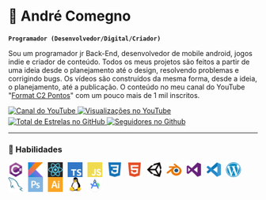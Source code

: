 # 🚀 André Comegno
**`Programador (Desenvolvedor/Digital/Criador)`**

Sou um programador jr Back-End, desenvolvedor de mobile android, jogos indie e criador de conteúdo. Todos os meus projetos são feitos a partir de uma ideia desde o planejamento até o design, resolvendo problemas e corrigindo bugs. 
Os vídeos são construídos da mesma forma, desde a ideia, o planejamento, até a publicação. O conteúdo no meu canal do YouTube "[Format C2 Pontos][youtube]" com um pouco mais de 1 mil inscritos.

<div align="left">
  <a href="https://www.youtube.com/c/formatc2pontosbr?sub_confirmation=1" target="_blank">
    <img src="https://img.shields.io/badge/youtube-%23EE4831.svg?&style=for-the-badge&logo=youtube&logoColor=white" alt="Canal do YouTube" style="margin-bottom: 5px;" />
  </a>
  <a href="https://www.youtube.com/c/formatc2pontosbr">
    <img alt="Visualizações no YouTube" title="Visualizações no YouTube" src="https://freshidea.com/jonah/app/youtube-stats-badges/view-count-badge.php"/>
  </a>
  <a href="https://github.com/andrecomegno?tab=repositories">
    <img alt="Total de Estrelas no GitHub" title="Total de Estrelas no GitHub" src="https://custom-icon-badges.demolab.com/github/stars/andrecomegno?color=55960c&style=for-the-badge&labelColor=488207&logo=star"/>
  </a>
  <a href="https://github.com/andrecomegno?tab=followers">
    <img alt="Seguidores no Github" title "Seguidores no GitHub" src="https://custom-icon-badges.demolab.com/github/followers/andrecomegno?color=236ad3&labelColor=1155ba&style=for-the-badge&logo=person-add&label=Follow&logoColor=white"/>
  </a>
</div>

---

### 👾 Habilidades
<img align="left" alt="C#" width="30px" style="padding-right:10px;" src="icon/csharp.png" />
<img align="left" alt="Kotlin" width="30px" style="padding-right:10px;" src="icon/kotlin.png" />
<img align="left" alt="React" width="30px" style="padding-right:10px;" src="icon/react.png" />
<img align="left" alt="TypeScript" width="30px" style="padding-right:10px;" src="icon/typescript.png" />
<img align="left" alt="JavaScript" width="30px" style="padding-right:10px;" src="icon/javascript.png" />
<img align="left" alt="CSS" width="30px" style="padding-right:10px;" src="icon/css3.png" />
<img align="left" alt="HTML" width="30px" style="padding-right:10px;" src="icon/html5.png" />

<img align="left" alt="Unity" width="30px" style="padding-right:10px;" src="icon/unity.png" />
<img align="left" alt="blender" width="30px" style="padding-right:10px;" src="icon/blender.png" />  
<img align="left" alt="VisualStudio" width="30px" style="padding-right:10px;" src="icon/visualstudio.png" />
<img align="left" alt="VSCode" width="30px" style="padding-right:10px;" src="icon/vscode.png" />
<img align="left" alt="WordPress" width="30px" style="padding-right:10px;" src="icon/wordpress.png" />
<img align="left" alt="MySQL" width="30px" style="padding-right:10px;" src="icon/mysql.png" />
<img align="left" alt="Photoshop" width="30px" style="padding-right:10px;" src="icon/photoshop.png" />
<img align="left" alt="illustrator" width="30px" style="padding-right:10px;" src="icon/illustrator.png" />
<img align="left" alt="Linux" width="30px" style="padding-right:10px;" src="icon/linux.png" />
<img align="left" alt="AndroidStudio" width="30px" style="padding-right:10px;" src="icon/androidstudio.png" />


[youtube]: https://youtube.com/formatc2pontosbr
